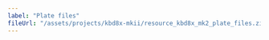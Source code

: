 ```yaml
---
label: "Plate files"
fileUrl: "/assets/projects/kbd8x-mkii/resource_kbd8x_mk2_plate_files.zip"
---
```

